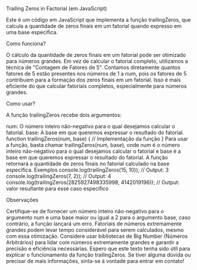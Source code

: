 Trailing Zeros in Factorial (em JavaScript)

Este é um código em JavaScript que implementa a função trailingZeros, que calcula a quantidade de zeros finais em um fatorial quando expresso em uma base específica.

Como funciona?

O cálculo da quantidade de zeros finais em um fatorial pode ser otimizado para números grandes. Em vez de calcular o fatorial completo, utilizamos a técnica de "Contagem de Fatores de 5". Contamos diretamente quantos fatores de 5 estão presentes nos números de 1 a num, pois os fatores de 5 contribuem para a formação dos zeros finais em um fatorial. Isso é mais eficiente do que calcular fatoriais completos, especialmente para números grandes.

Como usar?

A função trailingZeros recebe dois argumentos:

num: O número inteiro não-negativo para o qual desejamos calcular o fatorial.
base: A base em que queremos expressar o resultado do fatorial.
function trailingZeros(num, base) {
  // Implementação da função
}
Para usar a função, basta chamar trailingZeros(num, base), onde num é o número inteiro não-negativo para o qual desejamos calcular o fatorial e base é a base em que queremos expressar o resultado do fatorial. A função retornará a quantidade de zeros finais no fatorial calculado na base específica.
Exemplos
console.log(trailingZeros(15, 10)); // Output: 3
console.log(trailingZeros(7, 2));   // Output: 4
console.log(trailingZeros(2825927498335998, 4142019196)); // Output: valor resultante para esse caso específico

Observações

Certifique-se de fornecer um número inteiro não-negativo para o argumento num e uma base maior ou igual a 2 para o argumento base, caso contrário, a função lançará um erro.
Fatoriais de números extremamente grandes podem levar tempo considerável para serem calculados, mesmo com essa otimização. Considere usar bibliotecas de Big Number (Números Arbitrários) para lidar com números extremamente grandes e garantir a precisão e eficiência necessárias.
Espero que este texto tenha sido útil para explicar o funcionamento da função trailingZeros. Se tiver alguma dúvida ou precisar de mais informações, sinta-se à vontade para entrar em contato!


